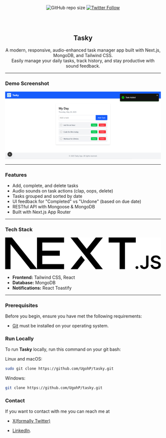 <div align="center">

![GitHub repo size](https://img.shields.io/github/repo-size/UgohP/task-manager)
[![Twitter Follow](https://img.shields.io/twitter/follow/paschalugoh?style=social)](https://twitter.com/intent/follow?screen_name=paschalugoh)

<br />
<br />

<h2 align="center">Tasky</h2>

A modern, responsive, audio-enhanced task manager app built with Next.js, MongoDB, and Tailwind CSS.  
Easily manage your daily tasks, track history, and stay productive with sound feedback.

</div>

---

### Demo Screenshot

![Task Manager Desktop](./public/tasky.png)

---

### Features

- Add, complete, and delete tasks
- Audio sounds on task actions (clap, oops, delete)
- Tasks grouped and sorted by date
- UI feedback for "Completed" vs "Undone" (based on due date)
- RESTful API with Mongoose & MongoDB
- Built with Next.js App Router

---

### Tech Stack

![Next.js](./public/next.svg)

- **Frontend:** Tailwind CSS, React
- **Database:** MongoDB
- **Notifications:** React Toastify

---

### Prerequisites

Before you begin, ensure you have met the following requirements:

- [Git](https://git-scm.com/downloads "Download Git") must be installed on your operating system.

### Run Locally

To run **Tasky** locally, run this command on your git bash:

Linux and macOS:

```bash
sudo git clone https://github.com/UgohP/tasky.git
```

Windows:

```bash
git clone https://github.com/UgohP/tasky.git
```

### Contact

If you want to contact with me you can reach me at
<br/>

- [X(formally Twitter)](https://x.com/pasky_u)

- [LinkedIn](https://linkedin.com/in/ugohpaschal).
